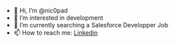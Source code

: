 - 👋 Hi, I’m @nic0pad
- 👀 I’m interested in development
- 🌱 I’m currently searching a Salesforce Developper Job
- 📫 How to reach me: [Linkedin](https://www.linkedin.com/in/nicolaspadiou/)

<!---
nic0pad/nic0pad is a ✨ special ✨ repository because its `README.md` (this file) appears on your GitHub profile.
You can click the Preview link to take a look at your changes.
--->
